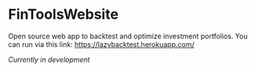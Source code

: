 # FinToolsWebsite

Open source web app to backtest and optimize investment portfolios.
You can run via this link: https://lazybacktest.herokuapp.com/

*Currently in development*
